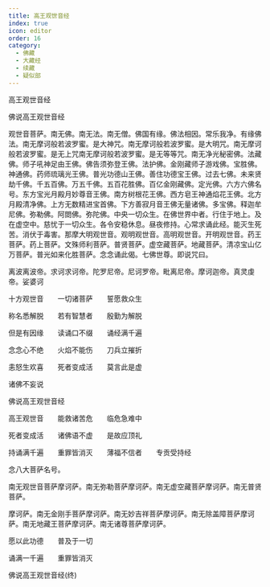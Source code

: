 ```yaml
---
title: 高王观世音经
index: true
icon: editor
order: 16
category:
  - 佛藏
  - 大藏经
  - 续藏
  - 疑似部
---
```


  高王观世音经  

佛说高王观世音经  

观世音菩萨。南无佛。南无法。南无僧。佛国有缘。佛法相因。常乐我净。有缘佛法。南无摩诃般若波罗蜜。是大神咒。南无摩诃般若波罗蜜。是大明咒。南无摩诃般若波罗蜜。是无上咒南无摩诃般若波罗蜜。是无等等咒。南无净光秘密佛。法藏佛。师子吼神足由王佛。佛告须弥登王佛。法护佛。金刚藏师子游戏佛。宝胜佛。神通佛。药师琉璃光王佛。普光功德山王佛。善住功德宝王佛。过去七佛。未来贤劫千佛。千五百佛。万五千佛。五百花胜佛。百亿金刚藏佛。定光佛。六方六佛名号。东方宝光月殿月妙尊音王佛。南方树根花王佛。西方皂王神通焰花王佛。北方月殿清净佛。上方无数精进宝首佛。下方善寂月音王佛无量诸佛。多宝佛。释迦牟尼佛。弥勒佛。阿閦佛。弥陀佛。中央一切众生。在佛世界中者。行住于地上。及在虚空中。慈忧于一切众生。各令安稳休息。昼夜修持。心常求诵此经。能灭生死苦。消伏于毒害。那摩大明观世音。观明观世音。高明观世音。开明观世音。药王菩萨。药上菩萨。文殊师利菩萨。普贤菩萨。虚空藏菩萨。地藏菩萨。清凉宝山亿万菩萨。普光如来化胜菩萨。念念诵此偈。七佛世尊。即说咒曰。  

离波离波帝。求诃求诃帝。陀罗尼帝。尼诃罗帝。毗离尼帝。摩诃迦帝。真灵虔帝。娑婆诃  

十方观世音　　一切诸菩萨　　誓愿救众生  

称名悉解脱　　若有智慧者　　殷勤为解脱  

但是有因缘　　读诵口不缀　　诵经满千遍  

念念心不绝　　火焰不能伤　　刀兵立摧折  

恚怒生欢喜　　死者变成活　　莫言此是虚  

诸佛不妄说  

佛说高王观世音经  

高王观世音　　能救诸苦危　　临危急难中  

死者变成活　　诸佛语不虚　　是故应顶礼  

持诵满千遍　　重罪皆消灭　　薄福不信者　　专贡受持经  

念八大菩萨名号。  

南无观世音菩萨摩诃萨。南无弥勒菩萨摩诃萨。南无虚空藏菩萨摩诃萨。南无普贤菩萨。  

摩诃萨。南无金刚手菩萨摩诃萨。南无妙吉祥菩萨摩诃萨。南无除盖障菩萨摩诃萨。南无地藏王菩萨摩诃萨。南无诸尊菩萨摩诃萨。  

愿以此功德　　普及于一切  

诵满一千遍　　重罪皆消灭  

佛说高王观世音经(终)  

